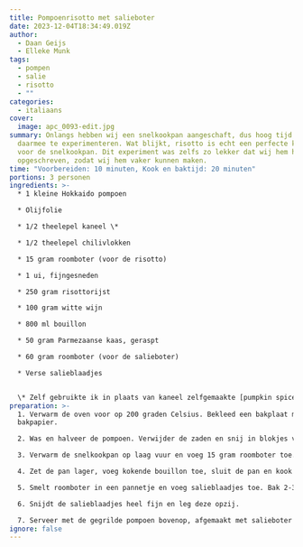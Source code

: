 ```yaml
---
title: Pompoenrisotto met salieboter
date: 2023-12-04T18:34:49.019Z
author:
  - Daan Geijs
  - Elleke Munk
tags:
  - pompen
  - salie
  - risotto
  - ""
categories:
  - italiaans
cover:
  image: apc_0093-edit.jpg
summary: Onlangs hebben wij een snelkookpan aangeschaft, dus hoog tijd om
  daarmee te experimenteren. Wat blijkt, risotto is echt een perfecte kandidaat
  voor de snelkookpan. Dit experiment was zelfs zo lekker dat wij hem hebben
  opgeschreven, zodat wij hem vaker kunnen maken.
time: "Voorbereiden: 10 minuten, Kook en baktijd: 20 minuten"
portions: 3 personen
ingredients: >-
  * 1 kleine Hokkaido pompoen

  * Olijfolie

  * 1/2 theelepel kaneel \*

  * 1/2 theelepel chilivlokken

  * 15 gram roomboter (voor de risotto)

  * 1 ui, fijngesneden

  * 250 gram risottorijst

  * 100 gram witte wijn

  * 800 ml bouillon

  * 50 gram Parmezaanse kaas, geraspt

  * 60 gram roomboter (voor de salieboter)

  * Verse salieblaadjes


  \* Zelf gebruikte ik in plaats van kaneel zelfgemaakte [pumpkin spice]({{< ref "2023-10-29-pumpkin-spice" >}}).
preparation: >-
  1. Verwarm de oven voor op 200 graden Celsius. Bekleed een bakplaat met
  bakpapier.

  2. Was en halveer de pompoen. Verwijder de zaden en snij in blokjes van 1 cm. Leg de pompoen op de bakplaat en besprenkel met olijfolie, kaneel en chilivlokken. Grill de pompoen 15-20 minuten in de oven tot deze zacht is. Het is niet nodig om de pompoen te schillen. 

  3. Verwarm de snelkookpan op laag vuur en voeg 15 gram roomboter toe. Fruit de ui zachtjes, voeg de risottorijst toe en bak tot glazig. Blus af met witte wijn en roer goed. Zorg dat alle wijn verdampt is. 

  4. Zet de pan lager, voeg kokende bouillon toe, sluit de pan en kook 7 minuten op hoge druk. Laat daarna de druk afnemen, roer de risotto door en voeg Parmezaanse kaas toe. Pas de consistentie aan met bouillon indien nodig. 

  5. Smelt roomboter in een pannetje en voeg salieblaadjes toe. Bak 2-3 minuten zonder te verbranden en haal de salie uit de boter.

  6. Snijdt de salieblaadjes heel fijn en leg deze opzij. 

  7. Serveer met de gegrilde pompoen bovenop, afgemaakt met salieboter en fijngesneden salie. 
ignore: false
---
```

